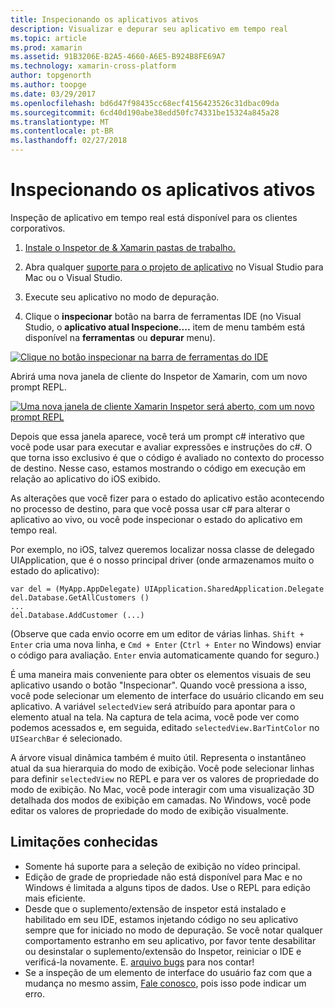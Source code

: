 ```yaml
---
title: Inspecionando os aplicativos ativos
description: Visualizar e depurar seu aplicativo em tempo real
ms.topic: article
ms.prod: xamarin
ms.assetid: 91B3206E-B2A5-4660-A6E5-B924B8FE69A7
ms.technology: xamarin-cross-platform
author: topgenorth
ms.author: toopge
ms.date: 03/29/2017
ms.openlocfilehash: bd6d47f98435cc68ecf4156423526c31dbac09da
ms.sourcegitcommit: 6cd40d190abe38edd50fc74331be15324a845a28
ms.translationtype: MT
ms.contentlocale: pt-BR
ms.lasthandoff: 02/27/2018
---
```

# <a name="inspecting-live-applications"></a>Inspecionando os aplicativos ativos

Inspeção de aplicativo em tempo real está disponível para os clientes corporativos.


1. [Instale o Inspetor de & Xamarin pastas de trabalho.](~/tools/inspector/install.md)

1. Abra qualquer [suporte para o projeto de aplicativo](~/tools/inspector/install.md#supported-platforms) no Visual Studio para Mac ou o Visual Studio.
1. Execute seu aplicativo no modo de depuração.
1. Clique o **inspecionar** botão na barra de ferramentas IDE (no Visual Studio, o **aplicativo atual Inspecione....**  item de menu também está disponível na **ferramentas** ou **depurar** menu).



[ ![](inspect-images/mac-heres-the-button.png "Clique no botão inspecionar na barra de ferramentas do IDE")](inspect-images/mac-heres-the-button.png)

Abrirá uma nova janela de cliente do Inspetor de Xamarin, com um novo prompt REPL.

[ ![](inspect-images/inspector-0.7.0-map-inspect-small.png "Uma nova janela de cliente Xamarin Inspetor será aberto, com um novo prompt REPL")](inspect-images/inspector-0.7.0-map-inspect.png)

Depois que essa janela aparece, você terá um prompt c# interativo que você pode usar para executar e avaliar expressões e instruções do c#. O que torna isso exclusivo é que o código é avaliado no contexto do processo de destino. Nesse caso, estamos mostrando o código em execução em relação ao aplicativo do iOS exibido.

As alterações que você fizer para o estado do aplicativo estão acontecendo no processo de destino, para que você possa usar c# para alterar o aplicativo ao vivo, ou você pode inspecionar o estado do aplicativo em tempo real.

Por exemplo, no iOS, talvez queremos localizar nossa classe de delegado UIApplication, que é o nosso principal driver (onde armazenamos muito o estado do aplicativo):

    var del = (MyApp.AppDelegate) UIApplication.SharedApplication.Delegate
    del.Database.GetAllCustomers ()
    ...
    del.Database.AddCustomer (...)

(Observe que cada envio ocorre em um editor de várias linhas. `Shift + Enter` cria uma nova linha, e `Cmd + Enter` (`Ctrl + Enter` no Windows) enviar o código para avaliação. `Enter` envia automaticamente quando for seguro.)

É uma maneira mais conveniente para obter os elementos visuais de seu aplicativo usando o botão "Inspecionar". Quando você pressiona a isso, você pode selecionar um elemento de interface do usuário clicando em seu aplicativo. A variável `selectedView` será atribuído para apontar para o elemento atual na tela. Na captura de tela acima, você pode ver como podemos acessados e, em seguida, editado `selectedView.BarTintColor` no `UISearchBar` é selecionado.

A árvore visual dinâmica também é muito útil. Representa o instantâneo atual da sua hierarquia do modo de exibição. Você pode selecionar linhas para definir `selectedView` no REPL e para ver os valores de propriedade do modo de exibição. No Mac, você pode interagir com uma visualização 3D detalhada dos modos de exibição em camadas. No Windows, você pode editar os valores de propriedade do modo de exibição visualmente.

## <a name="known-limitations"></a>Limitações conhecidas

 - Somente há suporte para a seleção de exibição no vídeo principal.
 - Edição de grade de propriedade não está disponível para Mac e no Windows é limitada a alguns tipos de dados. Use o REPL para edição mais eficiente.
 - Desde que o suplemento/extensão de inspetor está instalado e habilitado em seu IDE, estamos injetando código no seu aplicativo sempre que for iniciado no modo de depuração. Se você notar qualquer comportamento estranho em seu aplicativo, por favor tente desabilitar ou desinstalar o suplemento/extensão do Inspetor, reiniciar o IDE e verificá-la novamente. E. [arquivo bugs](~/tools/inspector/install.md#reporting-bugs) para nos contar!
 - Se a inspeção de um elemento de interface do usuário faz com que a mudança no mesmo assim, [Fale conosco](~/tools/inspector/install.md#reporting-bugs), pois isso pode indicar um erro.

